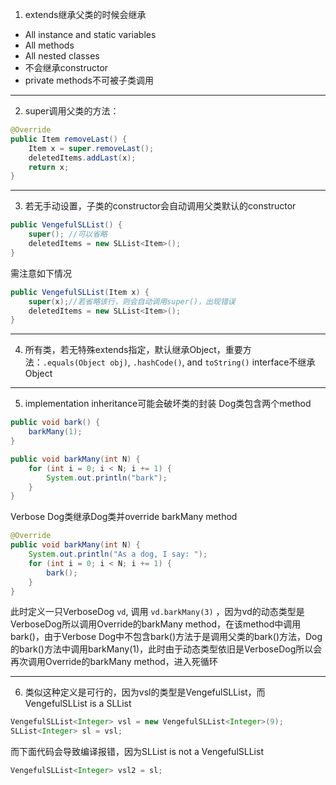 1. extends继承父类的时候会继承
-   All instance and static variables
-   All methods
-   All nested classes
- 不会继承constructor
- private methods不可被子类调用
_______________________
2. super调用父类的方法：
```java
@Override  
public Item removeLast() {  
    Item x = super.removeLast();  
    deletedItems.addLast(x);  
    return x;  
}
```
_______________________
3. 若无手动设置，子类的constructor会自动调用父类默认的constructor
```java
public VengefulSLList() {
    super(); //可以省略
    deletedItems = new SLList<Item>();
}
```
需注意如下情况
```java
public VengefulSLList(Item x) {
    super(x);//若省略该行，则会自动调用super()，出现错误
    deletedItems = new SLList<Item>();
}
```
_______________________
4. 所有类，若无特殊extends指定，默认继承Object，重要方法：`.equals(Object obj)`, `.hashCode()`, and `toString()`
	interface不继承Object
_______________________
5. implementation inheritance可能会破坏类的封装
Dog类包含两个method
```java
public void bark() {
    barkMany(1);
}

public void barkMany(int N) {
    for (int i = 0; i < N; i += 1) {
        System.out.println("bark");
    }
}
```
Verbose Dog类继承Dog类并override barkMany method
```java
@Override
public void barkMany(int N) {
    System.out.println("As a dog, I say: ");
    for (int i = 0; i < N; i += 1) {
        bark();
    }
}
```
此时定义一只VerboseDog `vd`, 调用 `vd.barkMany(3)` ，因为vd的动态类型是VerboseDog所以调用Override的barkMany method，在该method中调用bark()，由于Verbose Dog中不包含bark()方法于是调用父类的bark()方法，Dog的bark()方法中调用barkMany(1)，此时由于动态类型依旧是VerboseDog所以会再次调用Override的barkMany method，进入死循环
___
6. 类似这种定义是可行的，因为vsl的类型是VengefulSLList，而VengefulSLList is a SLList
```java
VengefulSLList<Integer> vsl = new VengefulSLList<Integer>(9);
SLList<Integer> sl = vsl;
```
而下面代码会导致编译报错，因为SLList is not a VengefulSLList
```java
VengefulSLList<Integer> vsl2 = sl;
```

<!--stackedit_data:
eyJoaXN0b3J5IjpbMTc5ODY2NjAzOSwtMTIwNDAxNDQyNywtND
U0NTg3MTUyLC05NTE2NDc0NjEsLTcyODUzODc1XX0=
-->